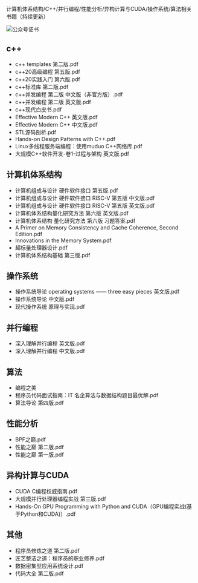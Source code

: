 计算机体系结构/C++/并行编程/性能分析/异构计算与CUDA/操作系统/算法相关书籍（持续更新）

![公众号证书](https://user-images.githubusercontent.com/14103319/196996484-c2d9ca27-eb5c-4dc6-9a0f-61f6fa7101cb.png)


## c++
- c++ templates 第二版.pdf
- c++20高级编程 第五版.pdf
- c++20实践入门 第六版.pdf
- c++标准库 第二版.pdf
- c++并发编程 第二版 中文版（非官方版）.pdf
- c++并发编程 第二版 英文版.pdf
- c++现代白皮书.pdf
- Effective Modern C++ 英文版.pdf
- Effective Modern C++ 中文版.pdf
- STL源码剖析.pdf
- Hands-on Design Patterns with C++.pdf
- Linux多线程服务端编程：使用muduo C++网络库.pdf
- 大规模C++软件开发-卷1-过程与架构 英文版.pdf

## 计算机体系结构
- 计算机组成与设计 硬件软件接口 第五版.pdf
- 计算机组成与设计 硬件软件接口 RISC-V 第五版 中文版.pdf
- 计算机组成与设计 硬件软件接口 RISC-V 第五版 英文版.pdf
- 计算机体系结构量化研究方法 第六版 英文版.pdf
- 计算机体系结构 量化研究方法 第六版 习题答案.pdf
- A Primer on Memory Consistency and Cache Coherence, Second Edition.pdf
- Innovations in the Memory System.pdf
- 超标量处理器设计.pdf
- 计算机体系结构基础 第三版.pdf

## 操作系统
- 操作系统导论 operating systems —— three easy pieces 英文版.pdf
- 操作系统导论 中文版.pdf
- 现代操作系统 原理与实现.pdf

## 并行编程
- 深入理解并行编程 英文版.pdf
- 深入理解并行编程 中文版.pdf

## 算法
- 编程之美
- 程序员代码面试指南：IT 名企算法与数据结构题目最优解.pdf
- 算法导论 第四版.pdf

## 性能分析
- BPF之巅.pdf
- 性能之巅 第二版.pdf
- 性能之巅 第一版.pdf

## 异构计算与CUDA
- CUDA C编程权威指南.pdf
- 大规模并行处理器编程实战 第三版.pdf
- Hands-On GPU Programming with Python and CUDA（GPU编程实战(基于Python和CUDA)）.pdf

## 其他
- 程序员修炼之道 第二版.pdf
- 匠艺整洁之道：程序员的职业修养.pdf
- 数据密集型应用系统设计.pdf
- 代码大全 第二版.pdf


